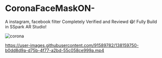 # CoronaFaceMaskON-
A instagram, facebook filter Completely Verified and Reviewd 😷!
Fully Build in SSpark AR Studio!

![corona](https://user-images.githubusercontent.com/91589782/138159734-8be1c8c0-1b50-4514-b43e-9664e7a0c0bc.jpeg)


https://user-images.githubusercontent.com/91589782/138159750-b0dd8d9a-d75b-4f77-a2bd-55c058ce999a.mp4

